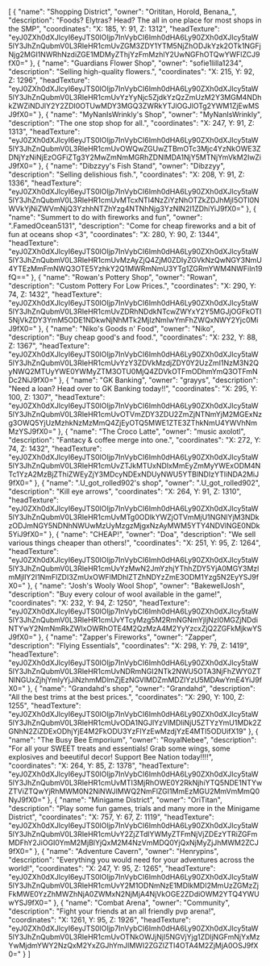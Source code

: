 [
    {
        "name": "Shopping District",
        "owner": "Orititan, Horold, Benana_",
        "description": "Foods? Elytras? Head? The all in one place for most shops in the SMP",
        "coordinates": "X: 185, Y: 91, Z: 1312",
        "headTexture": "eyJ0ZXh0dXJlcyI6eyJTS0lOIjp7InVybCI6Imh0dHA6Ly90ZXh0dXJlcy5taW5lY3JhZnQubmV0L3RleHR1cmUvZGM3ZDY1YTM5NjZhODJkYzk2OTk1NGFjNjg2MGI1NWRhNzdiZGE1MDMyZThjYzFmMzhlY2UwNGFhOTQwYWFlZCJ9fX0="
    },
    {
        "name": "Guardians Flower Shop",
        "owner": "sofie1lilla1234",
        "description": "Selling high-quality flowers.",
        "coordinates": "X: 215, Y: 92, Z: 1296",
        "headTexture": "eyJ0ZXh0dXJlcyI6eyJTS0lOIjp7InVybCI6Imh0dHA6Ly90ZXh0dXJlcy5taW5lY3JhZnQubmV0L3RleHR1cmUvYzYyNjc5ZjdkYzQzZmUzM2Y3MGM4NDhkZWZiNDJlY2Y2ZDI0OTUwMDY3MGQ3ZWRkYTJlOGJlOTg2YWM1ZjEwMSJ9fX0="
    },
    {
        "name": "MyNanIsWrinkly's Shop",
        "owner": "MyNanIsWrinkly",
        "description": "The one stop shop for all.",
        "coordinates": "X: 247, Y: 91, Z: 1313",
        "headTexture": "eyJ0ZXh0dXJlcyI6eyJTS0lOIjp7InVybCI6Imh0dHA6Ly90ZXh0dXJlcy5taW5lY3JhZnQubmV0L3RleHR1cmUvOWQwZGUwZTBmOTc3Mjc4YzNkOWE3ZDNjYzNiNjEzOGFiZTg3Y2MwZmNmMGRhZDNlMDA1NjY5MTNjYmVkM2IwZiJ9fX0="
    },
    {
        "name": "Dibzzyy's Fish Stand",
        "owner": "Dibzzyy",
        "description": "Selling delishious fish.",
        "coordinates": "X: 208, Y: 91, Z: 1336",
        "headTexture": "eyJ0ZXh0dXJlcyI6eyJTS0lOIjp7InVybCI6Imh0dHA6Ly90ZXh0dXJlcy5taW5lY3JhZnQubmV0L3RleHR1cmUvMTcxNTI4NzZiYzNhOTZkZDJhMjI5OTI0NWVkYjNiZWVmNjQ3YzhhNTZhYzg4NTNhNjg3YzNlN2I1ZDhiYiJ9fX0="
    },
    {
        "name": "Summert to do with fireworks and fun",
        "owner": ".FamedOcean5131",
        "description": "Come for cheap fireworks and a bit of fun at oceans shop <3",
        "coordinates": "X: 280, Y: 90, Z: 1344",
        "headTexture": "eyJ0ZXh0dXJlcyI6eyJTS0lOIjp7InVybCI6Imh0dHA6Ly90ZXh0dXJlcy5taW5lY3JhZnQubmV0L3RleHR1cmUvMzAyZjQ4ZjM0ZDIyZGVkNzQwNGY3NmU4YTEzMmFmNWQ3OTE5YzhkY2Q1MWRmNmU3YTg1ZGRmYWM4NWFiIn19fQ=="
    },
    {
        "name": "Rowan's Pottery Shop",
        "owner": "Rowan",
        "description": "Custom Pottery For Low Prices.",
        "coordinates": "X: 290, Y: 74, Z: 1432",
        "headTexture": "eyJ0ZXh0dXJlcyI6eyJTS0lOIjp7InVybCI6Imh0dHA6Ly90ZXh0dXJlcy5taW5lY3JhZnQubmV0L3RleHR1cmUvZDRhNDdkNTcwZWYxY2Y5MGJjOGFkOTI5NjVkZDY3YmM5ODE1NDkwNjNhMTk2MjIzNmIwYmFhZWQxNWY2Yjc0MiJ9fX0="
    },
    {
        "name": "Niko's Goods n' Food",
        "owner": "Niko",
        "description": "Buy cheap good's and food.",
        "coordinates": "X: 232, Y: 88, Z: 1367",
        "headTexture": "eyJ0ZXh0dXJlcyI6eyJTS0lOIjp7InVybCI6Imh0dHA6Ly90ZXh0dXJlcy5taW5lY3JhZnQubmV0L3RleHR1cmUvYzY3ZDVkMzdjZDY0Y2UzZmI1NzM3N2QyNWQ2MTUyYWE0YWMyZTM3OTU0MjQ4ZDVkOTFmODhmYmQ3OTFmNDc2NiJ9fX0="
    },
    {
        "name": "GK Banking",
        "owner": "grayys",
        "description": "Need a loan? Head over to GK Banking today!!",
        "coordinates": "X: 295, Y: 100, Z: 1307",
        "headTexture": "eyJ0ZXh0dXJlcyI6eyJTS0lOIjp7InVybCI6Imh0dHA6Ly90ZXh0dXJlcy5taW5lY3JhZnQubmV0L3RleHR1cmUvOTVmZDY3ZDU2ZmZjNTNmYjM2MGExNzg3OWQ5YjUzMzhkNzMzMmQ4ZjEyOTQ5MWE1ZTE3ZThkNmU4YWVhNmMzYSJ9fX0="
    },
    {
        "name": "The Croco Latte",
        "owner": "music axolotl",
        "description": "Fantacy & coffee merge into one.",
        "coordinates": "X: 272, Y: 74, Z: 1432",
        "headTexture": "eyJ0ZXh0dXJlcyI6eyJTS0lOIjp7InVybCI6Imh0dHA6Ly90ZXh0dXJlcy5taW5lY3JhZnQubmV0L3RleHR1cmUvZTJkMTUxNDIxMmEyZmMyYWExODM4NTc1YzA2MzBjZThiZWEyZjY3MDcyNDExNDUyNWU5YTBlNDIzYTliNDA2MiJ9fX0="
    },
    {
        "name": ".U_got_rolled902's shop",
        "owner": ".U_got_rolled902",
        "description": "Kill eye arrows",
        "coordinates": "X: 264, Y: 91, Z: 1310",
        "headTexture": "eyJ0ZXh0dXJlcyI6eyJTS0lOIjp7InVybCI6Imh0dHA6Ly90ZXh0dXJlcy5taW5lY3JhZnQubmV0L3RleHR1cmUvMTg0ODlkYWZjOTVmMjU1NGNlYjM3NDkzODJmNGY5NDNhNWUwMzUyMzgzMjgxNzAyMWM5YTY4NDVlNGE0NDk5YiJ9fX0="
    },
    {
        "name": "CHEAP!",
        "owner": "Doa",
        "description": "We sell various things cheaper than others!",
        "coordinates": "X: 251, Y: 95, Z: 1264",
        "headTexture": "eyJ0ZXh0dXJlcyI6eyJTS0lOIjp7InVybCI6Imh0dHA6Ly90ZXh0dXJlcy5taW5lY3JhZnQubmV0L3RleHR1cmUvYzMwN2JmYzhjYThhZDY5YjA0MGY3MzlmMjllY2I1NmFlZDI3ZmUxOWFlMDhlZTZhNDYzZmE3ODM1Yzg5N2EyYSJ9fX0="
    },
    {
        "name": "Josh's Wooly Wool Shop",
        "owner": "BakewellJosh",
        "description": "Buy every colour of wool available in the game!",
        "coordinates": "X: 232, Y: 94, Z: 1250",
        "headTexture": "eyJ0ZXh0dXJlcyI6eyJTS0lOIjp7InVybCI6Imh0dHA6Ly90ZXh0dXJlcy5taW5lY3JhZnQubmV0L3RleHR1cmUvYTcyMzg5M2RmNGNmYjljNzI0MGZjNDdiNTYwY2NmNmRkZWIxOWRhOTE4M2QzMzA4M2YyYzcxZjQ2ZGFkMjkwYSJ9fX0="
    },
    {
        "name": "Zapper's Fireworks",
        "owner": "Zapper",
        "description": "Flying Essentials",
        "coordinates": "X: 298, Y: 79, Z: 1419",
        "headTexture": "eyJ0ZXh0dXJlcyI6eyJTS0lOIjp7InVybCI6Imh0dHA6Ly90ZXh0dXJlcy5taW5lY3JhZnQubmV0L3RleHR1cmUvNDRmNGI2NTk2NWU5OTA3NjFhZWY0ZTNlNGUxZjhjYmIyYjJiNzhmMDlmZjEzNGVlMDZmMDZlYzU5MDAwYmE4YiJ9fX0="
    },
    {
        "name": "Grandahd's shop",
        "owner": "Grandahd",
        "description": "All the best trims at the best prices.",
        "coordinates": "X: 290, Y: 100, Z: 1255",
        "headTexture": "eyJ0ZXh0dXJlcyI6eyJTS0lOIjp7InVybCI6Imh0dHA6Ly90ZXh0dXJlcy5taW5lY3JhZnQubmV0L3RleHR1cmUvODA1NGJlYzVlMDliNjU5ZTYzYmU1MDk2ZGNhN2ZiZDExODhjYjE4M2FkODU3YzFlYzEwMzdjYzE4MTI5ODUifX19"
    },
    {
        "name": "The Busy Bee Emporium",
        "owner": "RoyalNebee",
        "description": "For all your SWEET treats and essentials! Grab some wings, some explosives and beeutiful decor! Support Bee Nation today!!!!",
        "coordinates": "X: 264, Y: 85, Z: 1378",
        "headTexture": "eyJ0ZXh0dXJlcyI6eyJTS0lOIjp7InVybCI6Imh0dHA6Ly90ZXh0dXJlcy5taW5lY3JhZnQubmV0L3RleHR1cmUvMTI3MjRhOWE0Y2RkNjhiYTQ5NDE1NTYwZTViZTQwYjRhMWM0N2NiNWJlMWQ2NmFlZGI1MmEzMGU2MmVmMmQ0NyJ9fX0="
    },
    {
        "name": "Minigame District",
        "owner": "OriTitan",
        "description": "Play some fun games, trials and many more in the Minigame District",
        "coordinates": "X: 757, Y: 67, Z: 1119",
        "headTexture": "eyJ0ZXh0dXJlcyI6eyJTS0lOIjp7InVybCI6Imh0dHA6Ly90ZXh0dXJlcy5taW5lY3JhZnQubmV0L3RleHR1cmUvY2ZjZTdlYWMyZTFmNjVjZDEzYTRiZGFmMDFhY2JiOGI0YmM2MjBlYjQxM2M4NzVmMDQ0YjQxNjMyZjJhMWM2ZCJ9fX0="
    },
    {
        "name": "Adventure Cavern",
        "owner": "Henrypins",
        "description": "Everything you would need for your adventures across the world!",
        "coordinates": "X: 247, Y: 95, Z: 1265",
        "headTexture": "eyJ0ZXh0dXJlcyI6eyJTS0lOIjp7InVybCI6Imh0dHA6Ly90ZXh0dXJlcy5taW5lY3JhZnQubmV0L3RleHR1cmUvY2M1ODNmNzE1MDlkMDI2MmUzZGMzZjFkMWE0YzZhMWZhNjA0ZWMxN2NjMjA4NjVkOGE2ZDdiOWM2YTQ4YWUwYSJ9fX0="
    },
    {
            "name": "Combat Arena",
        "owner": "Community",
        "description": "Fight your friends at an all friendly pvp arena!",
        "coordinates": "X: 1261, Y: 95, Z: 1926",
        "headTexture": "eyJ0ZXh0dXJlcyI6eyJTS0lOIjp7InVybCI6Imh0dHA6Ly90ZXh0dXJlcy5taW5lY3JhZnQubmV0L3RleHR1cmUvOTNkOWJjNjI5NGVjYjg1ZDljNGFmNjYxMzYwMjdmYWY2NzQxM2YxZGJhYmJlMWI2ZGZlZTI4OTA4M2ZjMjA0OSJ9fX0="
    }
]

